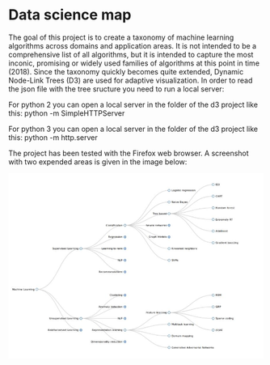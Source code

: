 # Data science map

The goal of this project is to create a taxonomy of machine learning algorithms across domains and application areas. It is not intended to be a comprehensive list of all algorithms,
but it is intended to capture the most inconic, promising or widely used families of algorithms at this point in time (2018). Since the taxonomy quickly becomes quite extended, Dynamic 
Node-Link Trees (D3) are used for adaptive visualization. In order to read the json file with the tree sructure you need to run a local server:

For python 2 you can open a local server in the folder of the d3 project like this: 
python -m SimpleHTTPServer

For python 3 you can open a local server in the folder of the d3 project like this: 
python -m http.server 

The project has been tested with the Firefox web browser. A screenshot with two expended areas is given in the image below:

![relative path 1](/ML-taxonomy-screenshot.jpeg?raw=true "ML-taxonomy-screenshot.jpeg")



